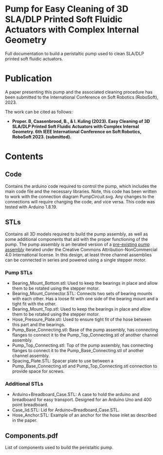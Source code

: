 # Pump for Easy Cleaning of 3D SLA/DLP Printed Soft Fluidic Actuators with Complex Internal Geometry
Full documentation to build a peristaltic pump used to clean SLA/DLP printed soft fluidic actuators.

# Publication
A paper presenting this pump and the associated cleaning procedure has been submitted to the International Conference on Soft Robotics (RoboSoft), 2023.

The work can be cited as follows:
- **Proper. B, Caasenbrood, B., & I. Kuling (2023). Easy Cleaning of 3D SLA/DLP Printed Soft Fluidic Actuators with Complex Internal Geometry. 6th IEEE International Conference on Soft Robotics, RoboSoft 2023. (submitted).**

 # Contents
 
 ## Code
 Contains the arduino code required to control the pump, which includes the main code file and the necessary libraries. 
 Note, this code has been written to work with the connection diagram PumpCircuit.svg. 
 Any changes to the connections will require changing the code, and vice versa.
 This code was tested with Arduino 1.8.19.
 
 ## STLs
 Contains all 3D models required to build the pump assembly, as well as some additional components that aid with the proper functioning of the pump. The pump assembly is an iterated version of a [pre-existing pump assembly](https://www.thingiverse.com/thing:1134817) iterated under the Creative Commons Attribution-NonCommercial 4.0 International license. In this design, at least three channel assemblies can be connected in series and powered using a single stepper motor.
 
### Pump STLs
 - Bearing_Mount_Bottom.stl: Used to keep the bearings in place and allow them to be rotated using the stepper motor.
 - Bearing_Mount_Connector.STL: Connects two sets of bearing mounts with each other. Has a loose fit with one side of the bearing mount and a tight fit with the other.
 - Bearing_Mount_Top.stl: Used to keep the bearings in place and allow them to be rotated using the stepper motor.
 - Hose_Pressure_Plate.stl: Used to ensure tight fit of the hose between this part and the bearings.
 - Pump_Base_Connecting.stl:  Base of the pump assembly, has connecting flanges to connect it to the Pump_Top_Connecting.stl of another channel assembly.
 - Pump_Top_Connecting.stl:  Top of the pump assembly, has connecting flanges to connect it to the Pump_Base_Connecting.stl of another channel assembly.
 - Spacing_Plate.STL: Spacer plate to use between a Pump_Base_Connecting.stl and Pump_Top_Connecting.stl connection to provide space for screws.

### Additional STLs
 - Arduino+Breadboard_Case.STL: A case to hold the arduino and breadboard for easy transport. Designed for an Arduino Uno and 400 point breadboard.
 - Case_lid.STL: Lid for Arduino+Breadboard_Case.STL.
 - Hose_Anchor.STL: Example of an anchor for the hose inlet as described in the paper.
 
## Components.pdf
List of components used to build the peristaltic pump.

